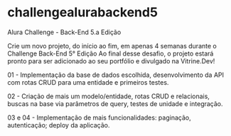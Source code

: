 # challengealurabackend5
Alura Challenge - Back-End 5.a Edição

Crie um novo projeto, do início ao fim, em apenas 4 semanas durante o Challenge Back-End 5° Edição
Ao final desse desafio, o projeto estará pronto para ser adicionado ao seu portfólio e divulgado na Vitrine.Dev!

01 - Implementação da base de dados escolhida, desenvolvimento da API com rotas CRUD para uma entidade e primeiros testes.

02 - Criação de mais um modelo/entidade, rotas CRUD e relacionais, buscas na base via parâmetros de query, testes de unidade e integração.

03 e 04 - Implementação de mais funcionalidades: paginação, autenticação; deploy da aplicação.

